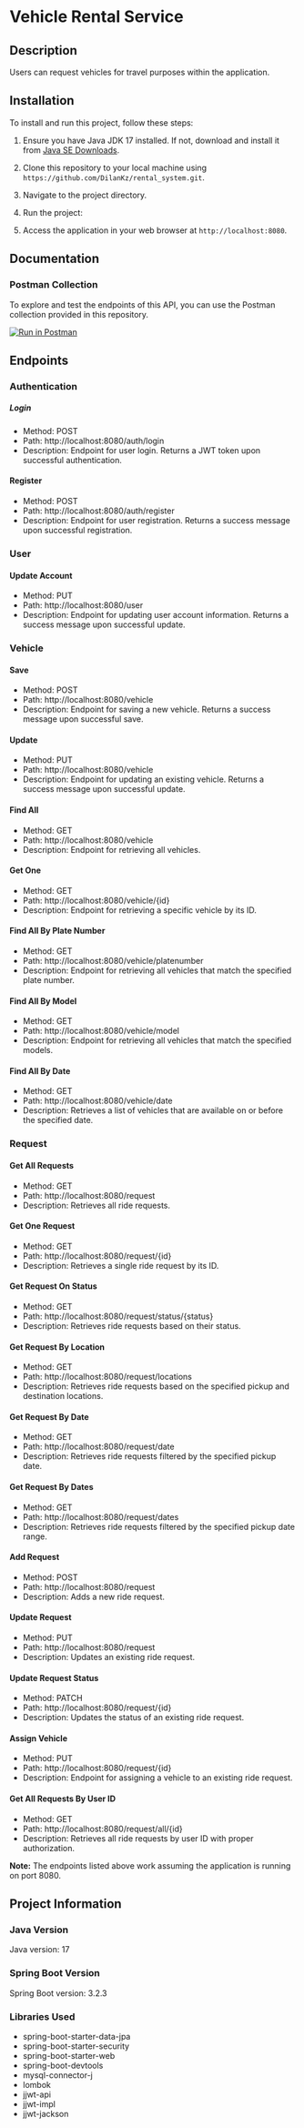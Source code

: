 # Vehicle Rental Service

## Description

Users can request vehicles for travel purposes within the application.

## Installation

To install and run this project, follow these steps:

1. Ensure you have Java JDK 17 installed. If not, download and install it from [Java SE Downloads](https://www.oracle.com/java/technologies/javase-jdk17-downloads.html).

2. Clone this repository to your local machine using `https://github.com/DilanKz/rental_system.git`.

3. Navigate to the project directory.

4. Run the project:

5. Access the application in your web browser at `http://localhost:8080`.


## Documentation

### Postman Collection

To explore and test the endpoints of this API, you can use the Postman collection provided in this repository.

[![Run in Postman](https://run.pstmn.io/button.svg)](https://documenter.getpostman.com/view/28181150/2sA2rGwKua)


## Endpoints

### Authentication

##### Login
- Method: POST
- Path: http://localhost:8080/auth/login
- Description: Endpoint for user login. Returns a JWT token upon successful authentication.

#### Register
- Method: POST
- Path: http://localhost:8080/auth/register
- Description: Endpoint for user registration. Returns a success message upon successful registration.

### User

#### Update Account
- Method: PUT
- Path: http://localhost:8080/user
- Description: Endpoint for updating user account information. Returns a success message upon successful update.

### Vehicle

#### Save
- Method: POST
- Path: http://localhost:8080/vehicle
- Description: Endpoint for saving a new vehicle. Returns a success message upon successful save.

#### Update
- Method: PUT
- Path: http://localhost:8080/vehicle
- Description: Endpoint for updating an existing vehicle. Returns a success message upon successful update.

#### Find All
- Method: GET
- Path: http://localhost:8080/vehicle
- Description: Endpoint for retrieving all vehicles.

#### Get One
- Method: GET
- Path: http://localhost:8080/vehicle/{id}
- Description: Endpoint for retrieving a specific vehicle by its ID.

#### Find All By Plate Number
- Method: GET
- Path: http://localhost:8080/vehicle/platenumber
- Description: Endpoint for retrieving all vehicles that match the specified plate number.

#### Find All By Model
- Method: GET
- Path: http://localhost:8080/vehicle/model
- Description: Endpoint for retrieving all vehicles that match the specified models.

#### Find All By Date
- Method: GET
- Path: http://localhost:8080/vehicle/date
- Description: Retrieves a list of vehicles that are available on or before the specified date.

### Request

#### Get All Requests
- Method: GET
- Path: http://localhost:8080/request
- Description: Retrieves all ride requests.

#### Get One Request
- Method: GET
- Path: http://localhost:8080/request/{id}
- Description: Retrieves a single ride request by its ID.

#### Get Request On Status
- Method: GET
- Path: http://localhost:8080/request/status/{status}
- Description: Retrieves ride requests based on their status.

#### Get Request By Location
- Method: GET
- Path: http://localhost:8080/request/locations
- Description: Retrieves ride requests based on the specified pickup and destination locations.

#### Get Request By Date
- Method: GET
- Path: http://localhost:8080/request/date
- Description: Retrieves ride requests filtered by the specified pickup date.

#### Get Request By Dates
- Method: GET
- Path: http://localhost:8080/request/dates
- Description: Retrieves ride requests filtered by the specified pickup date range.

#### Add Request
- Method: POST
- Path: http://localhost:8080/request
- Description: Adds a new ride request.

#### Update Request
- Method: PUT
- Path: http://localhost:8080/request
- Description: Updates an existing ride request.

#### Update Request Status
- Method: PATCH
- Path: http://localhost:8080/request/{id}
- Description: Updates the status of an existing ride request.

#### Assign Vehicle
- Method: PUT
- Path: http://localhost:8080/request/{id}
- Description: Endpoint for assigning a vehicle to an existing ride request.

#### Get All Requests By User ID
- Method: GET
- Path: http://localhost:8080/request/all/{id}
- Description: Retrieves all ride requests by user ID with proper authorization.

**Note:** The endpoints listed above work assuming the application is running on port 8080.

## Project Information

### Java Version
Java version: 17

### Spring Boot Version
Spring Boot version: 3.2.3

### Libraries Used
- spring-boot-starter-data-jpa
- spring-boot-starter-security
- spring-boot-starter-web
- spring-boot-devtools
- mysql-connector-j
- lombok
- jjwt-api
- jjwt-impl
- jjwt-jackson